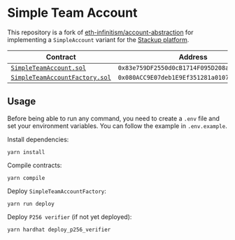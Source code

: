 # Simple Team Account

This repository is a fork of [eth-infinitism/account-abstraction](https://github.com/eth-infinitism/account-abstraction) for implementing a `SimpleAccount` variant for the [Stackup platform](https://stackup.fi/).

| Contract                                                                           | Address                                      |
| ---------------------------------------------------------------------------------- | -------------------------------------------- |
| [`SimpleTeamAccount.sol`](./contracts/samples/SimpleTeamAccount.sol)               | `0x83e759DF2550d0cB1714F095D208aD7225FDa56a` |
| [`SimpleTeamAccountFactory.sol`](./contracts/samples/SimpleTeamAccountFactory.sol) | `0x080ACC9E07deb1E9Ef351281a01079b0f717BCBF` |

## Usage

Before being able to run any command, you need to create a `.env` file and set your environment variables. You can
follow the example in `.env.example`.

Install dependencies:

```shell
yarn install
```

Compile contracts:

```shell
yarn compile
```

Deploy `SimpleTeamAccountFactory`:

```shell
yarn run deploy
```

Deploy `P256 verifier` (if not yet deployed):

```shell
yarn hardhat deploy_p256_verifier
```
